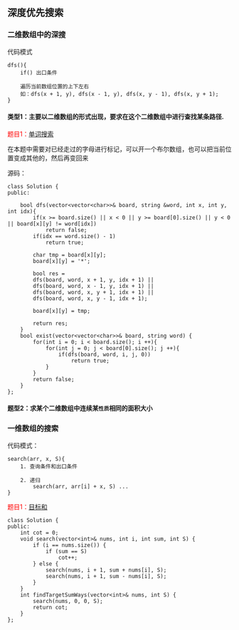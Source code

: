 ## 深度优先搜索

### 二维数组中的深搜

代码模式
```
dfs(){
    if() 出口条件

    遍历当前数组位置的上下左右
    如：dfs(x + 1, y), dfs(x - 1, y), dfs(x, y - 1), dfs(x, y + 1);
}
```

#### 类型1：主要以二维数组的形式出现，要求在这个二维数组中进行查找某条路径.

<font color = red>题目1：</font>[单词搜索](https://leetcode-cn.com/problems/word-search/)

在本题中需要对已经走过的字母进行标记，可以开一个布尔数组，也可以把当前位置变成其他的，然后再变回来

源码：
```
class Solution {
public:

    bool dfs(vector<vector<char>>& board, string &word, int x, int y, int idx){
        if(x >= board.size() || x < 0 || y >= board[0].size() || y < 0 || board[x][y] != word[idx])
            return false;
        if(idx == word.size() - 1)
            return true;
        
        char tmp = board[x][y];
        board[x][y] = '*';
        
        bool res = 
        dfs(board, word, x + 1, y, idx + 1) ||
        dfs(board, word, x - 1, y, idx + 1) ||
        dfs(board, word, x, y + 1, idx + 1) ||
        dfs(board, word, x, y - 1, idx + 1);

        board[x][y] = tmp;  

        return res;
    }
    bool exist(vector<vector<char>>& board, string word) {
        for(int i = 0; i < board.size(); i ++){
            for(int j = 0; j < board[0].size(); j ++){
                if(dfs(board, word, i, j, 0))
                    return true;
            }
        }
        return false;
    }
};
```

#### 题型2：求某个二维数组中连续某`性质`相同的面积大小





### 一维数组的搜索

代码模式：
```
search(arr, x, S){
    1. 查询条件和出口条件

    2. 递归
        search(arr, arr[i] + x, S) ...
}
```


<font color=red>题目1：</font>[目标和](https://leetcode-cn.com/problems/target-sum/)

```
class Solution {
public:
    int cot = 0;
    void search(vector<int>& nums, int i, int sum, int S) {
        if (i == nums.size()) {
            if (sum == S)
                cot++;
        } else {
            search(nums, i + 1, sum + nums[i], S);
            search(nums, i + 1, sum - nums[i], S);
        }
    }
    int findTargetSumWays(vector<int>& nums, int S) {
        search(nums, 0, 0, S);
        return cot;
    }
};
```